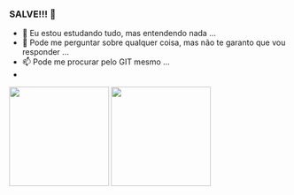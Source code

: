 ### SALVE!!! 👋



- 🌱 Eu estou estudando tudo, mas entendendo nada ...
- 💬 Pode me perguntar sobre qualquer coisa, mas não te garanto que vou responder ...
- 📫 Pode me procurar pelo GIT mesmo ...
- 
<img height="180em" src="https://github-readme-stats.vercel.app/api?username=Braiaccc&show_icons=true&theme=tokyonight"/>
<img height="180em" src="https://github-readme-stats.vercel.app/api?username=Braiaccc&show_icons=true&theme=tokyonight"/>


